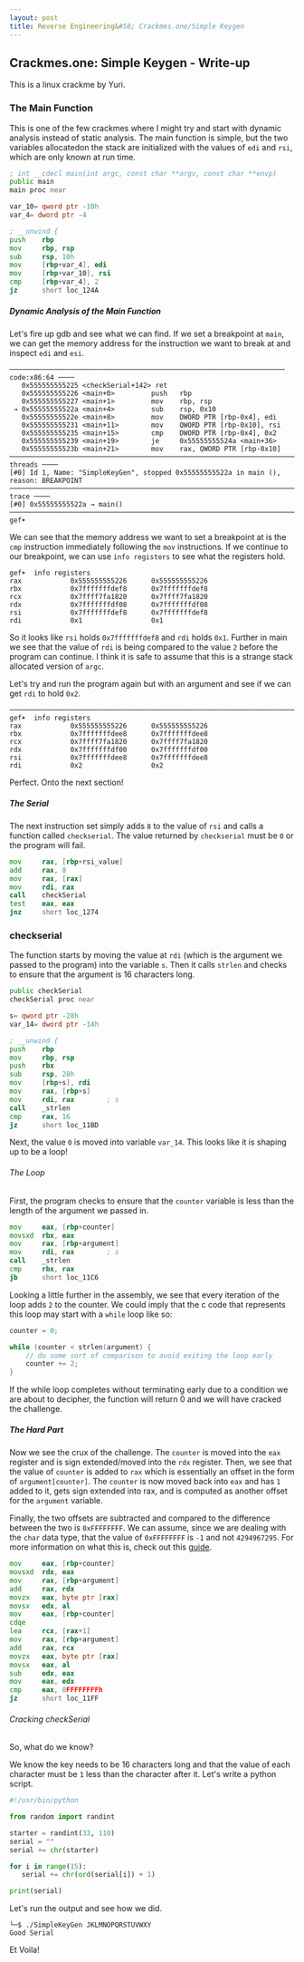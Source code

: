 ```yaml
---
layout: post
title: Reverse Engineering&#58; Crackmes.one/Simple Keygen
---
```


## Crackmes.one: Simple Keygen - Write-up

This is a linux crackme by Yuri.

### The Main Function

This is one of the few crackmes where I might try and start with dynamic analysis instead of static analysis. The main function is simple, but the two variables allocatedon the stack are initialized with the values of ```edi``` and ```rsi```, which are only known at run time.
```asm
; int __cdecl main(int argc, const char **argv, const char **envp)
public main
main proc near

var_10= qword ptr -10h
var_4= dword ptr -4

; __unwind {
push    rbp
mov     rbp, rsp
sub     rsp, 10h
mov     [rbp+var_4], edi
mov     [rbp+var_10], rsi
cmp     [rbp+var_4], 2
jz      short loc_124A
```

##### Dynamic Analysis of the Main Function

Let's fire up gdb and see what we can find. If we set a breakpoint at ```main```, we can get the memory address for the instruction we want to break at and inspect ```edi``` and ```esi```.
```
──────────────────────────────────────────────────────────────────── code:x86:64 ────
   0x555555555225 <checkSerial+142> ret    
   0x555555555226 <main+0>         push   rbp
   0x555555555227 <main+1>         mov    rbp, rsp
 → 0x55555555522a <main+4>         sub    rsp, 0x10
   0x55555555522e <main+8>         mov    DWORD PTR [rbp-0x4], edi
   0x555555555231 <main+11>        mov    QWORD PTR [rbp-0x10], rsi
   0x555555555235 <main+15>        cmp    DWORD PTR [rbp-0x4], 0x2
   0x555555555239 <main+19>        je     0x55555555524a <main+36>
   0x55555555523b <main+21>        mov    rax, QWORD PTR [rbp-0x10]
──────────────────────────────────────────────────────────────────────── threads ────
[#0] Id 1, Name: "SimpleKeyGen", stopped 0x55555555522a in main (), reason: BREAKPOINT
────────────────────────────────────────────────────────────────────────── trace ────
[#0] 0x55555555522a → main()
─────────────────────────────────────────────────────────────────────────────────────
gef➤  
```

We can see that the memory address we want to set a breakpoint at is the ```cmp``` instruction immediately following the ```mov``` instructions. If we continue to our breakpoint, we can use ```info registers``` to see what the registers hold.
```
gef➤  info registers
rax            0x555555555226      0x555555555226
rbx            0x7fffffffdef8      0x7fffffffdef8
rcx            0x7ffff7fa1820      0x7ffff7fa1820
rdx            0x7fffffffdf08      0x7fffffffdf08
rsi            0x7fffffffdef8      0x7fffffffdef8
rdi            0x1                 0x1
```

So it looks like ```rsi``` holds ```0x7fffffffdef8``` and ```rdi``` holds ```0x1```. Further in main we see that the value of ```rdi``` is being compared to the value ```2``` before the program can continue. I think it is safe to assume that this is a strange stack allocated version of ```argc```. 

Let's try and run the program again but with an argument and see if we can get ```rdi``` to hold ```0x2```.
```
─────────────────────────────────────────────────────────────────────────────────────
gef➤  info registers
rax            0x555555555226      0x555555555226
rbx            0x7fffffffdee8      0x7fffffffdee8
rcx            0x7ffff7fa1820      0x7ffff7fa1820
rdx            0x7fffffffdf00      0x7fffffffdf00
rsi            0x7fffffffdee8      0x7fffffffdee8
rdi            0x2                 0x2
```

Perfect. Onto the next section!

##### The Serial

The next instruction set simply adds ```8``` to the value of ```rsi``` and calls a function called ```checkserial```. The value returned by ```checkserial``` must be ```0``` or the program will fail.
```asm
mov     rax, [rbp+rsi_value]
add     rax, 8
mov     rax, [rax]
mov     rdi, rax
call    checkSerial
test    eax, eax
jnz     short loc_1274
```

### checkserial

The function starts by moving the value at ```rdi``` (which is the argument we passed to the program) into the variable ```s```. Then it calls ```strlen``` and checks to ensure that the argument is 16 characters long.
```asm
public checkSerial
checkSerial proc near

s= qword ptr -28h
var_14= dword ptr -14h

; __unwind {
push    rbp
mov     rbp, rsp
push    rbx
sub     rsp, 28h
mov     [rbp+s], rdi
mov     rax, [rbp+s]
mov     rdi, rax        ; s
call    _strlen
cmp     rax, 16
jz      short loc_11BD
```

Next, the value ```0``` is moved into variable ```var_14```. This looks like it is shaping up to be a loop!

###### The Loop

First, the program checks to ensure that the ```counter``` variable is less than the length of the argument we passed in. 
```asm
mov     eax, [rbp+counter]
movsxd  rbx, eax
mov     rax, [rbp+argument]
mov     rdi, rax        ; s
call    _strlen
cmp     rbx, rax
jb      short loc_11C6
```
Looking a little further in the assembly, we see that every iteration of the loop adds ```2``` to the counter. We could imply that the c code that represents this loop may start with a ```while``` loop like so:
```c
counter = 0;

while (counter < strlen(argument) {
	// do some sort of comparison to avoid exiting the loop early
	counter += 2;
}
```
If the while loop completes without terminating early due to a condition we are about to decipher, the function will return 0 and we will have cracked the challenge.

##### The Hard Part

Now we see the crux of the challenge. The ```counter``` is moved into the ```eax``` register and is sign extended/moved into the ```rdx``` register. Then, we see that the value of ```counter``` is added to ```rax``` which is essentially an offset in the form of ```argument[counter]```. The ```counter``` is now moved back into ```eax``` and has ```1``` added to it, gets sign extended into rax, and is computed as another offset for the ```argument``` variable. 

Finally, the two offsets are subtracted and compared to the difference between the two is ```0xFFFFFFFF```. We can assume, since we are dealing with the ```char``` data type, that the value of ```0xFFFFFFFF``` is ```-1``` and not ```4294967295```. For more information on what this is, check out this [guide](https://www.cs.cornell.edu/~tomf/notes/cps104/twoscomp.html).

```asm
mov     eax, [rbp+counter]
movsxd  rdx, eax
mov     rax, [rbp+argument]
add     rax, rdx
movzx   eax, byte ptr [rax]
movsx   edx, al
mov     eax, [rbp+counter]
cdqe
lea     rcx, [rax+1]
mov     rax, [rbp+argument]
add     rax, rcx
movzx   eax, byte ptr [rax]
movsx   eax, al
sub     edx, eax
mov     eax, edx
cmp     eax, 0FFFFFFFFh
jz      short loc_11FF
```
###### Cracking checkSerial

So, what do we know?

We know the key needs to be 16 characters long and that the value of each character must be ```1``` less than the character after it. Let's write a python script.
```python
#!/usr/bin/python

from random import randint

starter = randint(33, 110)
serial = ""
serial += chr(starter)

for i in range(15):
   serial += chr(ord(serial[i]) + 1)

print(serial)
```

Let's run the output and see how we did.
```
└─$ ./SimpleKeyGen JKLMNOPQRSTUVWXY
Good Serial
```

Et Voila!

